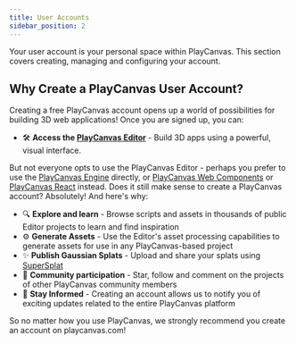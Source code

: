```yaml
---
title: User Accounts
sidebar_position: 2
---
```


Your user account is your personal space within PlayCanvas. This section covers creating, managing and configuring your account.

## Why Create a PlayCanvas User Account?

Creating a free PlayCanvas account opens up a world of possibilities for building 3D web applications! Once you are signed up, you can:

- 🛠️ **Access the [PlayCanvas Editor](../../editor/)** - Build 3D apps using a powerful, visual interface.

But not everyone opts to use the PlayCanvas Editor - perhaps you prefer to use the [PlayCanvas Engine](../../engine/) directly, or [PlayCanvas Web Components](../../web-components/) or [PlayCanvas React](../../playcanvas-react/) instead. Does it still make sense to create a PlayCanvas account? Absolutely! And here's why:

- 🔍 **Explore and learn** - Browse scripts and assets in thousands of public Editor projects to learn and find inspiration
- ⚙️ **Generate Assets** - Use the Editor's asset processing capabilities to generate assets for use in any PlayCanvas-based project
- ✨ **Publish Gaussian Splats** - Upload and share your splats using [SuperSplat](https://playcanvas.com/products/supersplat)
- 👥 **Community participation** - Star, follow and comment on the projects of other PlayCanvas community members
- 🔔 **Stay Informed** - Creating an account allows us to notify you of exciting updates related to the entire PlayCanvas platform

So no matter how you use PlayCanvas, we strongly recommend you create an account on playcanvas.com!
